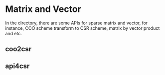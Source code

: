 # Matrix and Vector
In the directory, there are some APIs 
for sparse matrix and vector,
for instance, COO scheme transform to CSR
scheme, matrix by vector product and etc.

## coo2csr

## api4csr